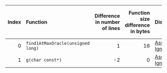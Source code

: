|   Index | Function                          |   Difference in number of lines |   Function size difference in bytes | Disassembly                                                             | Number of lines in assumed build   | Number of bytes in assumed build   | Number of lines in ignored build   | Number of bytes in ignored build   |
|--------:|:----------------------------------|--------------------------------:|------------------------------------:|:------------------------------------------------------------------------|:-----------------------------------|:-----------------------------------|:-----------------------------------|:-----------------------------------|
|       0 | `find1AtMaxOracle(unsigned long)` |                               1 |                                  16 | [Assumed](0.assume.s.txt), [Ignored](0.none.s.txt), [Diff](0.diff.html) | 128                                | 4,200,672                          | 112                                | 4,200,672                          |
|       1 | `g(char const*)`                  |                              -2 |                                   0 | [Assumed](1.assume.s.txt), [Ignored](1.none.s.txt), [Diff](1.diff.html) | 2,240                              | 4,400,528                          | 2,240                              | 4,400,528                          |